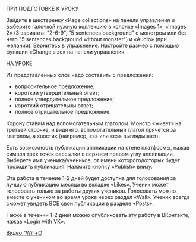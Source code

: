 ПРИ ПОДГОТОВКЕ К УРОКУ

Зайдите в шестеренку «Page collections» на панели управления и выберите галочкой нужную коллекцию в колонке «Images 1», «Images 2» (3 варианта: "2-6-9", "5 sentences background" с монстром или без него "5 sentences background without monster") и «Audio» (при желании).
Вернитесь в упражнение. Настройте размер с помощью функции «Change size» на панели управления.

НА УРОКЕ

Из представленных слов надо составить 5 предложений:

- вопросительное предложение;
- короткий утвердительный ответ;
- полное утвердительное предложение;
- короткий отрицательны ответ;
- полное отрицательное предложение.

Корону ставим над вспомогательным глаголом. Монстр «живет» на третьей строчке, и видя его, вспомогательный глагол прячется за глаголом, а хвостик (например, «s» или «es» выглядывает).

Есть возможность публикации аппликации на стене платформы, нажав символ трех точек рассылки в верхнем правом углу аппликации. Выберете имя ученика/учеников, от имени которого/которых будет проходить публикация. Нажмите кнопку «Publish» внизу.

Эта работа в течение 1-2 дней будет доступна для голосования за лучшую публикацию месяца во вкладке «Likes». Ученик может голосовать только за работы других учеников. Голосовать можно вместе с учеником во время урока через раздел «Wall». Ученик всегда сможет увидеть ВСЕ свои публикации в разделе «Posts».

Также в течении 1-2 дней можно опубликовать эту работу в ВКонтакте, нажав «Login with VK».

[Видео "Will+O](https://vk.com/video/@pikimoni?z=video-127712512_456239054%2Fpl_-127712512_1)

